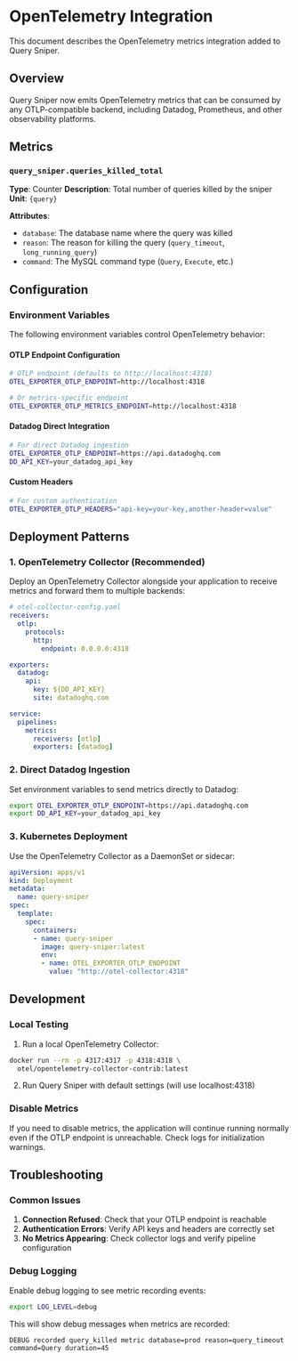 # OpenTelemetry Integration

This document describes the OpenTelemetry metrics integration added to Query Sniper.

## Overview

Query Sniper now emits OpenTelemetry metrics that can be consumed by any OTLP-compatible backend, including Datadog, Prometheus, and other observability platforms.

## Metrics

### `query_sniper.queries_killed_total`

**Type**: Counter
**Description**: Total number of queries killed by the sniper
**Unit**: `{query}`

**Attributes**:
- `database`: The database name where the query was killed
- `reason`: The reason for killing the query (`query_timeout`, `long_running_query`)
- `command`: The MySQL command type (`Query`, `Execute`, etc.)

## Configuration

### Environment Variables

The following environment variables control OpenTelemetry behavior:

#### OTLP Endpoint Configuration

```bash
# OTLP endpoint (defaults to http://localhost:4318)
OTEL_EXPORTER_OTLP_ENDPOINT=http://localhost:4318

# Or metrics-specific endpoint
OTEL_EXPORTER_OTLP_METRICS_ENDPOINT=http://localhost:4318
```

#### Datadog Direct Integration

```bash
# For direct Datadog ingestion
OTEL_EXPORTER_OTLP_ENDPOINT=https://api.datadoghq.com
DD_API_KEY=your_datadog_api_key
```

#### Custom Headers

```bash
# For custom authentication
OTEL_EXPORTER_OTLP_HEADERS="api-key=your-key,another-header=value"
```

## Deployment Patterns

### 1. OpenTelemetry Collector (Recommended)

Deploy an OpenTelemetry Collector alongside your application to receive metrics and forward them to multiple backends:

```yaml
# otel-collector-config.yaml
receivers:
  otlp:
    protocols:
      http:
        endpoint: 0.0.0.0:4318

exporters:
  datadog:
    api:
      key: ${DD_API_KEY}
      site: datadoghq.com

service:
  pipelines:
    metrics:
      receivers: [otlp]
      exporters: [datadog]
```

### 2. Direct Datadog Ingestion

Set environment variables to send metrics directly to Datadog:

```bash
export OTEL_EXPORTER_OTLP_ENDPOINT=https://api.datadoghq.com
export DD_API_KEY=your_datadog_api_key
```

### 3. Kubernetes Deployment

Use the OpenTelemetry Collector as a DaemonSet or sidecar:

```yaml
apiVersion: apps/v1
kind: Deployment
metadata:
  name: query-sniper
spec:
  template:
    spec:
      containers:
      - name: query-sniper
        image: query-sniper:latest
        env:
        - name: OTEL_EXPORTER_OTLP_ENDPOINT
          value: "http://otel-collector:4318"
```

## Development

### Local Testing

1. Run a local OpenTelemetry Collector:

```bash
docker run --rm -p 4317:4317 -p 4318:4318 \
  otel/opentelemetry-collector-contrib:latest
```

2. Run Query Sniper with default settings (will use localhost:4318)

### Disable Metrics

If you need to disable metrics, the application will continue running normally even if the OTLP endpoint is unreachable. Check logs for initialization warnings.

## Troubleshooting

### Common Issues

1. **Connection Refused**: Check that your OTLP endpoint is reachable
2. **Authentication Errors**: Verify API keys and headers are correctly set
3. **No Metrics Appearing**: Check collector logs and verify pipeline configuration

### Debug Logging

Enable debug logging to see metric recording events:

```bash
export LOG_LEVEL=debug
```

This will show debug messages when metrics are recorded:

```
DEBUG recorded query_killed metric database=prod reason=query_timeout command=Query duration=45
```
